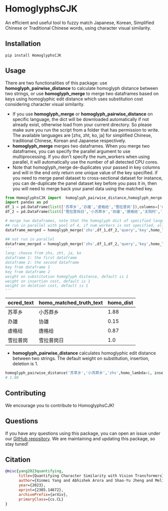 HomoglyphsCJK
=====
An efficient and useful tool to fuzzy match Japanese, Korean, Simplified Chinese or Traditional Chinese words, using character visual similarity.

## Installation
```
pip install HomoglyphsCJK
```

## Usage
There are two functionalities of this package: use **homoglyph_pairwise_distance** to calculate homoglyph distance between two strings, or use **homoglyph_merge** to merge two dataframes based on keys using homoglyphic edit distance which uses substitution cost considering character visual similarity.
+ If you use **homoglyph_merge** or **homoglyph_pairwise_distance** on specific language, the dict will be downloaded automatically if not already exist, otherwise load from your current directory. So please make sure you run the script from a folder that has permission to write. The available languages are [zhs, zht, ko, ja] for simplified Chinese, traditional Chinese, Korean and Japanese respectively.
+ **homoglyph_merge** merges two dataframes. When you merge two dataframes, you can specify the parallel argument to use multiprocessing. If you don't specify the num_workers when using parallel, it will automatically use the number of all detected CPU cores.
+ Note that homoglyph_merge de-duplicates your passed in key columns and will in the end only return one unique value of the key specified. if you need to merge panel dataset to cross-sectional dataset for instance, you can de-duplicate the panel dataset key before you pass it in, then you will need to merge back your panel data using the matched key.

```python
from HomoglyphsCJK import  homoglyph_pairwise_distance,homoglyph_merge
import pandas as pd
df_1 = pd.DataFrame(list(['苏萃乡','办雄','虐格给','雪拉普岗']),columns=['query'])
df_2 = pd.DataFrame(list(['雪拉普岗日','小苏莽乡','协雄','唐格给','太阳村','月亮湾']),columns=['key'])

# merge two dataframes, note that the homoglyph dict of specified language will be downloaded automatically when first run.
## run in parallel with pool of 4, if num_workers is not specified, all available CPU cores are used.
dataframe_merged = homoglyph_merge('zhs',df_1,df_2,'query','key',homo_lambda=1, insertion=1, deletion=1,parallel=True,num_workers=4)

## not run in parallel
dataframe_merged = homoglyph_merge('zhs',df_1,df_2,'query','key',homo_lambda=1, insertion=1, deletion=1) 
'''
lang: choose from zhs, zht, ja, ko
dataframe 1: the first dataframe
dataframe 2: the second dataframe
key from dataframe 1
key from dataframe 2
weight on substitution homoglyph distance, default is 1
weight on insertion cost, default is 1
weight on deletion cost, default is 1
'''
```

| ocred_text | homo_matched_truth_text | homo_dist |
| ---------- | ----------------------- | --------- |
| 苏萃乡      | 小苏莽乡                 | 1.88      | 
| 办雄        | 协雄                    | 0.15      |
| 虐格给      | 唐格给                   | 0.87      |
| 雪拉普岗    | 雪拉普岗日                | 1.0       | 

+ **homoglyph_pairwise_distance** calculates homoglyphic edit distance between two strings. The default weight on substitution, insertion, deletion is 1.

```python
homoglyph_pairwise_distance('苏萃乡','小苏莽乡','zhs',homo_lambda=1, insertion=1, deletion=1)
# 1.88
```
## Contributing
We encourage you to contribute to HomoglyphsCJK!

## Questions
If you have any questions using this package, you can open an issue under our [GitHub repository](https://github.com/dell-research-harvard/HomoglyphsCJK/issues). We are maintaining and updating this package, so stay tuned!

## Citation
```bibtex
@misc{yang2023quantifying,
      title={Quantifying Character Similarity with Vision Transformers}, 
      author={Xinmei Yang and Abhishek Arora and Shao-Yu Jheng and Melissa Dell},
      year={2023},
      eprint={2305.14672},
      archivePrefix={arXiv},
      primaryClass={cs.CL}
}
```
